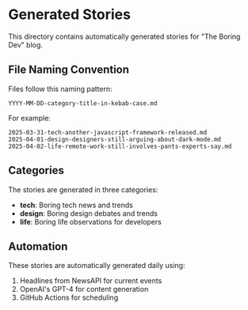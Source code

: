 # Generated Stories

This directory contains automatically generated stories for "The Boring Dev" blog.

## File Naming Convention

Files follow this naming pattern:
```
YYYY-MM-DD-category-title-in-kebab-case.md
```

For example:
```
2025-03-31-tech-another-javascript-framework-released.md
2025-04-01-design-designers-still-arguing-about-dark-mode.md
2025-04-02-life-remote-work-still-involves-pants-experts-say.md
```

## Categories

The stories are generated in three categories:
- **tech**: Boring tech news and trends
- **design**: Boring design debates and trends
- **life**: Boring life observations for developers

## Automation

These stories are automatically generated daily using:
1. Headlines from NewsAPI for current events
2. OpenAI's GPT-4 for content generation
3. GitHub Actions for scheduling 